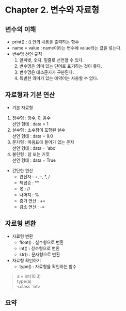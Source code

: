 # Chapter 2. 변수와 자료형

## 변수의 이해
- print() : () 안의 내용을 출력하는 함수
- name = value : name이라는 변수에 value라는 값을 넣는다.
- 변수명 선언 규칙<br>
  1. 알파벳, 숫자, 밑줄로 선언할 수 있다.<br>
  1. 변수명은 의미 있는 단어로 표기하는 것이 좋다.<br>
  1. 변수명은 대소문자가 구분된다.<br>
  1. 특별한 의미가 있는 예약어는 사용할 수 없다.<br>

## 자료형과 기본 연산
- 기본 자료형
1. 정수형 : 양수, 0, 음수<br>
선언 형태 : data = 1
1. 실수형 : 소수점이 포함된 실수<br>
선언 형태 : data = 9.0
1. 문자형 : 따옴표에 들어가 있는 문자<br>
선언 형태 : data = 'abc'
1. 불린형 : 참 또는 거짓<br>
선언 형태 : data = True
- 간단한 연산
  - 연산자 : +, -, *, /
  - 제곱승 : **
  - 몫 : //
  - 나머지 : %
  - 증가 연산 : +=
  - 감소 연산 : -=
  
## 자료형 변환
- 자료형 변환
  - float() : 실수형으로 변환
  - int() : 정수형으로 변환
  - str() : 문자형으로 변환
- 자료형 확인하기
  - type() : 자료형을 확인하는 함수<br>
> a = int(10.3)<br>
> type(a)<br>
> <class 'int>

## 요약
